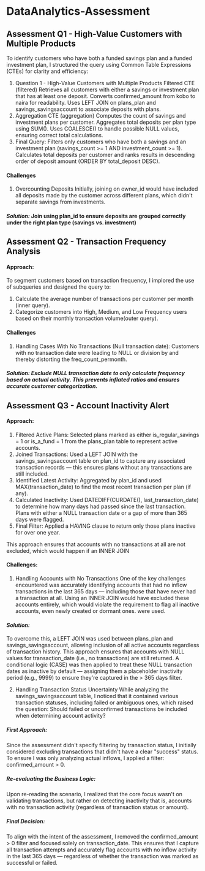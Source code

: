 # DataAnalytics-Assessment
## Assessment Q1 - High-Value Customers with Multiple Products
To identify customers who have both a funded savings plan and a funded investment plan, I structured the query using Common Table Expressions (CTEs) for clarity and efficiency:
1. Question 1 - High-Value Customers with Multiple Products
Filtered CTE (filtered)
Retrieves all customers with either a savings or investment plan that has at least one deposit.
Converts confirmed_amount from kobo to naira for readability.
Uses LEFT JOIN on plans_plan and savings_savingsaccount to associate deposits with plans.
2. Aggregation CTE (aggregation)
Computes the count of savings and investment plans per customer.
Aggregates total deposits per plan type using SUM().
Uses COALESCE() to handle possible NULL values, ensuring correct total calculations.
3. Final Query:
Filters only customers who have both a savings and an investment plan (savings_count >= 1 AND investment_count >= 1).
Calculates total deposits per customer and ranks results in descending order of deposit amount (ORDER BY total_deposit DESC).

#### Challenges
1. Overcounting Deposits
Initially, joining on owner_id would have included all deposits made by the customer across different plans, which didn't separate savings from investments.
#### ***Solution:*** Join using plan_id to ensure deposits are grouped correctly under the right plan type (savings vs. investment)


## Assessment Q2 - Transaction Frequency Analysis
#### Approach: 
To segment customers based on transaction frequency, I implored the use of subqueries and designed the query to:
1. Calculate the average number of transactions per customer per month (inner query).
2. Categorize customers into High, Medium, and Low Frequency users based on their monthly transaction volume(outer query).

#### Challenges
1. Handling Cases With No Transactions (Null transaction date): Customers with no transaction date were leading to NULL or division by and thereby distorting the freq_count_permonth.
##### ***Solution:*** Exclude NULL transaction date to only calculate frequency based on actual activity. This prevents inflated ratios and ensures accurate customer categorization.



## Assessment Q3 - Account Inactivity Alert
#### Approach:
1. Filtered Active Plans: Selected plans marked as either is_regular_savings = 1 or is_a_fund = 1 from the plans_plan table to represent active accounts.
2. Joined Transactions: Used a LEFT JOIN with the savings_savingsaccount table on plan_id to capture any associated transaction records — this ensures plans without any transactions are still included.
3. Identified Latest Activity: Aggregated by plan_id and used MAX(transaction_date) to find the most recent transaction per plan (if any).
4. Calculated Inactivity: Used DATEDIFF(CURDATE(), last_transaction_date) to determine how many days had passed since the last transaction. Plans with either a NULL transaction date or a gap of more than 365 days were flagged.
5. Final Filter: Applied a HAVING clause to return only those plans inactive for over one year.

This approach ensures that accounts with no transactions at all are not excluded, which would happen if an INNER JOIN

#### Challenges:
1. Handling Accounts with No Transactions
One of the key challenges encountered was accurately identifying accounts that had no inflow transactions in the last 365 days — including those that have never had a transaction at all. Using an INNER JOIN would have excluded these accounts entirely, which would violate the requirement to flag all inactive accounts, even newly created or dormant ones. were used.
#### ***Solution:***
To overcome this, a LEFT JOIN was used between plans_plan and savings_savingsaccount, allowing inclusion of all active accounts regardless of transaction history. This approach ensures that accounts with NULL values for transaction_date (i.e., no transactions) are still returned. A conditional logic (CASE) was then applied to treat these NULL transaction dates as inactive by default — assigning them a placeholder inactivity period (e.g., 9999) to ensure they're captured in the > 365 days filter.

2. Handling Transaction Status Uncertainty
While analyzing the savings_savingsaccount table, I noticed that it contained various transaction statuses, including failed or ambiguous ones, which raised the question: Should failed or unconfirmed transactions be included when determining account activity?
##### First Approach:
Since the assessment didn't specify filtering by transaction status, I initially considered excluding transactions that didn't have a clear "success" status. To ensure I was only analyzing actual inflows, I applied a filter: confirmed_amount > 0.
##### Re-evaluating the Business Logic:
Upon re-reading the scenario, I realized that the core focus wasn't on validating transactions, but rather on detecting inactivity that is, accounts with no transaction activity (regardless of transaction status or amount).
##### Final Decision:
To align with the intent of the assessment, I removed the confirmed_amount > 0 filter and focused solely on transaction_date. This ensures that I capture all transaction attempts and accurately flag accounts with no inflow activity in the last 365 days — regardless of whether the transaction was marked as successful or failed.







